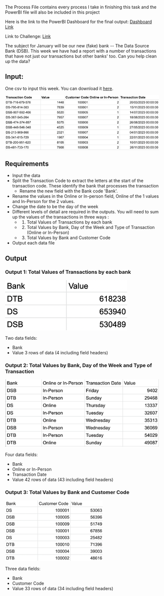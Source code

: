 The Process File contains every process I take in finishing this task and the PowerBI file will also be included in this project


Here is the link to the PowerBI Dashboard for the final output: [Dashboard Link](https://app.powerbi.com/view?r=eyJrIjoiYWRjMzM5MzktNDhiZi00ZWMxLWIzZTAtOWY3NjMzZWNkOGI4IiwidCI6IjczOWFhMmE3LTFiMzktNGIzNS1iNTEzLTQ1NjY5MzQ3YjFjYSJ9)

Link to Challenge: [Link](https://preppindata.blogspot.com/2023/01/2023-week-1-data-source-bank.html) 

The subject for January will be our new (fake) bank -- The Data Source Bank (DSB). This week we have had a report with a number of transactions that have not just our transactions but other banks' too. Can you help clean up the data?

## Input: 

One csv to input this week. You can download it [here](https://drive.google.com/file/d/1oln2ri6nu1wDQfT3gQMLLNlmQ2h6B9d9/view?usp=share_link). 

![Input File](https://github.com/peralivet/PreppingDataWeeklyProject/blob/b010314ca20cd55ade3426cc058510de612dd02c/week-02-project/images/requiremen1.png)

## Requirements

- Input the data  
- Split the Transaction Code to extract the letters at the start of the transaction code. These identify the bank that processes the transaction  
  - Rename the new field with the Bank code 'Bank'. 
- Rename the values in the Online or In-person field, Online of the 1 values and In-Person for the 2 values. 
- Change the date to be the day of the week  
- Different levels of detail are required in the outputs. You will need to sum up the values of the transactions in three ways :
  - 1. Total Values of Transactions by each bank
  - 2. Total Values by Bank, Day of the Week and Type of Transaction (Online or In-Person)
  - 3. Total Values by Bank and Customer Code
- Output each data file

## Output

### Output 1: Total Values of Transactions by each bank

![Output 1](https://github.com/peralivet/PreppingDataWeeklyProject/blob/b010314ca20cd55ade3426cc058510de612dd02c/week-02-project/images/output1.png)

Two data fields:
  - Bank 
  - Value
3 rows of data (4 including field headers)

### Output 2: Total Values by Bank, Day of the Week and Type of Transaction

![Output 2](https://github.com/peralivet/PreppingDataWeeklyProject/blob/b010314ca20cd55ade3426cc058510de612dd02c/week-02-project/images/output2.png)

Four data fields:
  - Bank
  - Online or In-Person
  - Transaction Date
  - Value
42 rows of data (43 including field headers)

### Output 3: Total Values by Bank and Customer Code

![Ouput 3](https://github.com/peralivet/PreppingDataWeeklyProject/blob/b010314ca20cd55ade3426cc058510de612dd02c/week-02-project/images/output3.png)

Three data fields:
  - Bank
  - Customer Code
  - Value
33 rows of data (34 including field headers)
